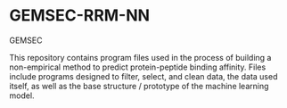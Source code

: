 # GEMSEC-RRM-NN
GEMSEC

This repository contains program files used in the process of building a non-empirical method to predict protein-peptide binding affinity.
Files include programs designed to filter, select, and clean data, the data used itself, as well as the base structure / prototype of the 
machine learning model.
